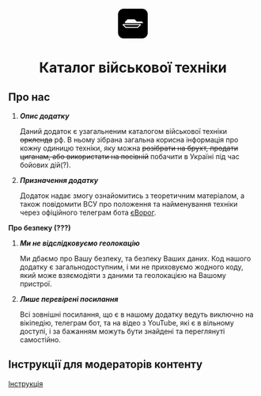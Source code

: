 <p align="center">
  <img alt="mec" src="./src/images/icon.png" width="60" />
</p>
<h1 align="center">
  Каталог військової техніки
</h1>

## Про нас

1. ***Опис додатку***
    
    Даний додаток є узагальненим каталогом військової техніки ~~оркленда~~ рф. В ньому зібрана загальна корисна інформація про кожну одиницю техніки, яку можна ~~розібрати на брухт, продати циганам, або використати на посівній~~ побачити в Україні під час бойових дій(?). 

2. ***Призначення додатку***

    Додаток надає змогу ознайомитись з теоретичним матеріалом, а також повідомити ВСУ про положення та найменування техніки через офіційного телеграм бота <a href="https://t.me/evorog_bot">єВорог</a>.

**Про безпеку (???)**

1.  ***Ми не відслідковуємо геолокацію***

    Ми дбаємо про Вашу безпеку, та безпеку Ваших даних. Код нашого додатку є загальнодоступним, і ми не приховуємо жодного коду, який може взяємодіяти з даними та геолокацією на Вашому пристрої.

2.  ***Лише перевірені посилання***

    Всі зовнішні посилання, що є в нашому додатку ведуть виключно на вікіпедію, телеграм бот, та на відео з YouTube, які є в вільному доступі, і за бажанням можуть бути знайдені та переглянуті самостійно.
    

## Інструкції для модераторів контенту 

<a href="./ContentModeration.md">Інструкція</a>
